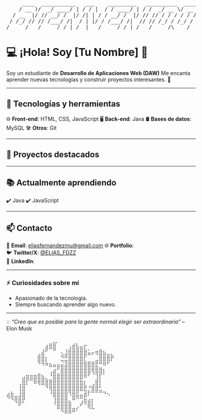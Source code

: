<pre>
     ____  ___________   ___    _________   __________  ____ 
    / __ )/  _/ ____/ | / / |  / / ____/ | / /  _/ __ \/ __ \
  / __  |/ // __/ /  |/ /| | / / __/ /  |/ // // / / / / / /
 / /_/ // // /___/ /|  / | |/ / /___/ /|  // // /_/ / /_/ / 
/_____/___/_____/_/ |_/  |___/_____/_/ |_/___/_____/\____/  
</pre>

# 💻 ¡Hola! Soy [Tu Nombre] 👋

Soy un estudiante de **Desarrollo de Aplicaciones Web (DAW)** Me encanta aprender nuevas tecnologías y construir proyectos interesantes. 🚀

---

## 🔧 Tecnologías y herramientas  
🌐 **Front-end**: HTML, CSS, JavaScript
🖥 **Back-end**: Java
🛢 **Bases de datos**: MySQL 
🛠 **Otros**: Git

---

## 📂 Proyectos destacados  


---

## 📚 Actualmente aprendiendo  
✔️ Java
✔️ JavaScript 

---

## 📫 Contacto  
📧 **Email**: eliasfernandezmu@gmail.com 
🌐 **Portfolio**:  
🐦 **Twitter/X**: [@ELIAS_FDZZ](https://x.com/ELIAS_FDZZ)  
💼 **LinkedIn**: 

---

### ⚡ Curiosidades sobre mí  
- Apasionado de la tecnología.  
- Siempre buscando aprender algo nuevo.  

---

💡 *“Creo que es posible para la gente normal elegir ser extraordinaria”* – Elon Musk 

<pre>
⠀⠀⠀⠀⠀⠀⠀⠀⠀⠀  ⢀⡀⠀⠀⠀⠀⠀⠀⠀⠀⠀⠀⠀⠀⠀⠀⠀
⠀⠀⠀⠀⠀⠀⠀⠀⠀⠀⣴⣿⣿⠀⠀⠀⢠⣾⣧⣤⡖⠀⠀⠀⠀⠀⠀⠀
⠀⠀⠀⠀⠀⠀⠀⠀⢀⣼⠋⠀⠉⠀⢄⣸⣿⣿⣿⣿⣿⣥⡤⢶⣿⣦⣀⡀
⠀⠀⠀⠀⠀⠀⠀⠀⣿⣿⡆⠀⠀⠀⣙⣛⣿⣿⣿⣿⡏⠀⠀⣀⣿⣿⣿⡟
⠀⠀⠀⠀⠀⠀⠀⠀⠙⠻⠷⣦⣤⣤⣬⣽⣿⣿⣿⣿⣿⣿⣿⣟⠛⠿⠋⠀
⠀⠀⠀⠀⠀⠀⠀⠀⠀⠀⠀⢀⣴⠋⣿⣿⣿⣿⣿⣿⣿⣿⢿⣿⣿⡆⠀⠀
⠀⠀⠀⠀⣠⣶⣶⣶⣿⣦⡀⠘⣿⣿⣿⣿⣿⣿⣿⣿⠿⠋⠈⢹⡏⠁⠀⠀
⠀⠀⠀⢀⣿⡏⠉⠿⢿⣿⣿⣿⣿⣿⣿⣿⣿⣿⣿⣷⡆⠀⢀⣿⡇⠀⠀⠀
⠀⠀⠀⢸⣿⠀⠀⠀⠀⠀⠙⢿⣿⣿⣿⣿⣿⣿⣿⣿⣟⡘⣿⣿⣃⠀⠀⠀
⣴⣷⣀⣸⣿⠀⠀⠀⠀⠀⠀⠘⣿⣿⣿⣿⠹⣿⣯⣤⣾⠏⠉⠉⠉⠙⠢⠀
⠈⠙⢿⣿⡟⠀⠀⠀⠀⠀⠀⠀⢸⣿⣿⣿⣄⠛⠉⢩⣷⣴⡆⠀⠀⠀⠀⠀
⠀⠀⠀⠋⠀⠀⠀⠀⠀⠀⠀⠀⠈⣿⣿⣿⣿⣀⡠⠋⠈⢿⣇⠀⠀⠀⠀⠀
⠀⠀⠀⠀⠀⠀⠀⠀⠀⠀⠀⠀⠀⠀⠙⠿⠿⠛⠁⠀⠀⠀⠀⠀⠀⠀⠀⠀
    </pre>

